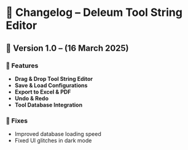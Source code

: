 # 📝 Changelog – Deleum Tool String Editor

## 📌 Version 1.0 – (16 March 2025)
### 🔹 Features
- **Drag & Drop Tool String Editor**
- **Save & Load Configurations**
- **Export to Excel & PDF**
- **Undo & Redo**
- **Tool Database Integration**

### 🔹 Fixes
- Improved database loading speed
- Fixed UI glitches in dark mode

